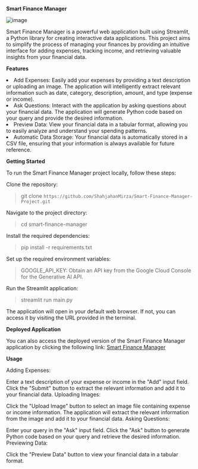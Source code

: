 **Smart Finance Manager**

![image](https://github.com/ShahjahanMirza/Smart-Finance-Manager-Project/assets/103453568/a6594a76-167f-49ba-a2d7-91698fc54464)


<p>Smart Finance Manager is a powerful web application built using Streamlit, a Python library for creating interactive data applications. This project aims to simplify the process of managing your finances by providing an intuitive interface for adding expenses, tracking income, and retrieving valuable insights from your financial data.</p>

**Features**

<li>Add Expenses: Easily add your expenses by providing a text description or uploading an image. The application will intelligently extract relevant information such as date, category, description, amount, and type (expense or income).</li>
<li>Ask Questions: Interact with the application by asking questions about your financial data. The application will generate Python code based on your query and provide the desired information.</li>
<li>Preview Data: View your financial data in a tabular format, allowing you to easily analyze and understand your spending patterns.</li>
<li>Automatic Data Storage: Your financial data is automatically stored in a CSV file, ensuring that your information is always available for future reference.</li>


**Getting Started**

To run the Smart Finance Manager project locally, follow these steps:

Clone the repository:
> git clone `https://github.com/ShahjahanMirza/Smart-Finance-Manager-Project.git`

Navigate to the project directory:
> cd smart-finance-manager

Install the required dependencies:
> pip install -r requirements.txt

Set up the required environment variables:
> GOOGLE_API_KEY: Obtain an API key from the Google Cloud Console for the Generative AI API.

Run the Streamlit application:
> streamlit run main.py

The application will open in your default web browser. If not, you can access it by visiting the URL provided in the terminal.

**Deployed Application**

You can also access the deployed version of the Smart Finance Manager application by clicking the following link: [Smart Finance Manager](https://smart-finance-manager.streamlit.app/)

**Usage**

Adding Expenses:

Enter a text description of your expense or income in the "Add" input field.
Click the "Submit" button to extract the relevant information and add it to your financial data.
Uploading Images:

Click the "Upload Image" button to select an image file containing expense or income information.
The application will extract the relevant information from the image and add it to your financial data.
Asking Questions:

Enter your query in the "Ask" input field.
Click the "Ask" button to generate Python code based on your query and retrieve the desired information.
Previewing Data:

Click the "Preview Data" button to view your financial data in a tabular format.
